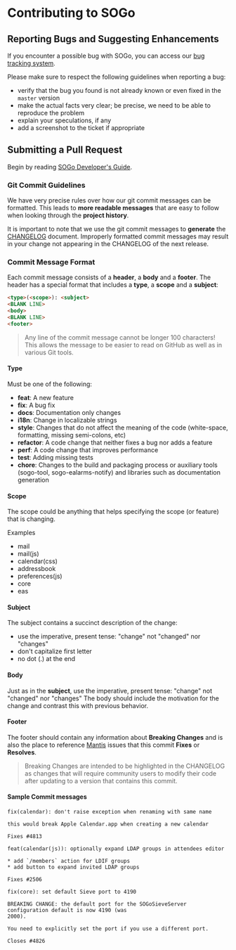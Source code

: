 # Contributing to SOGo

## Reporting Bugs and Suggesting Enhancements

If you encounter a possible bug with SOGo, you can access our
[bug tracking system](https://sogo.nu/bugs/).

Please make sure to respect the following guidelines when reporting a bug:

* verify that the bug you found is not already known or even fixed in the `master` version
* make the actual facts very clear; be precise, we need to be able to reproduce the problem
* explain your speculations, if any
* add a screenshot to the ticket if appropriate

## Submitting a Pull Request

Begin by reading [SOGo Developer's Guide](../Documentation/SOGoDevelopersGuide.asciidoc).

### Git Commit Guidelines

We have very precise rules over how our git commit messages can be formatted. This leads to **more
readable messages** that are easy to follow when looking through the **project history**.

It is important to note that we use the git commit messages to **generate** the
[CHANGELOG](../CHANGELOG.md) document. Improperly formatted commit messages may result in your
change not appearing in the CHANGELOG of the next release.

### Commit Message Format
Each commit message consists of a **header**, a **body** and a **footer**. The header has a special
format that includes a **type**, a **scope** and a **subject**:

```html
<type>(<scope>): <subject>
<BLANK LINE>
<body>
<BLANK LINE>
<footer>
```

> Any line of the commit message cannot be longer 100 characters!
> This allows the message to be easier to read on GitHub as well as in various Git tools.

#### Type
Must be one of the following:

* **feat**: A new feature
* **fix**: A bug fix
* **docs**: Documentation only changes
* **i18n**: Change in localizable strings
* **style**: Changes that do not affect the meaning of the code (white-space, formatting, missing
  semi-colons, etc)
* **refactor**: A code change that neither fixes a bug nor adds a feature
* **perf**: A code change that improves performance
* **test**: Adding missing tests
* **chore**: Changes to the build and packaging process or auxiliary tools (sogo-tool,
  sogo-ealarms-notify) and libraries such as documentation generation

#### Scope
The scope could be anything that helps specifying the scope (or feature) that is changing.

Examples

* mail
* mail(js)
* calendar(css)
* addressbook
* preferences(js)
* core
* eas

#### Subject
The subject contains a succinct description of the change:

* use the imperative, present tense: "change" not "changed" nor "changes"
* don't capitalize first letter
* no dot (.) at the end

#### Body
Just as in the **subject**, use the imperative, present tense: "change" not "changed" nor "changes"
The body should include the motivation for the change and contrast this with previous behavior.

#### Footer
The footer should contain any information about **Breaking Changes** and is also the
place to reference [Mantis](https://sogo.nu/bus/) issues that this commit **Fixes** or **Resolves**.

> Breaking Changes are intended to be highlighted in the CHANGELOG as changes that will require
> community users to modify their code after updating to a version that contains this commit.

#### Sample Commit messages
```text
fix(calendar): don't raise exception when renaming with same name

this would break Apple Calendar.app when creating a new calendar

Fixes #4813
```
```text
feat(calendar(js)): optionally expand LDAP groups in attendees editor

* add `/members` action for LDIF groups
* add button to expand invited LDAP groups

Fixes #2506
```
```text
fix(core): set default Sieve port to 4190

BREAKING CHANGE: the default port for the SOGoSieveServer configuration default is now 4190 (was
2000).

You need to explicitly set the port if you use a different port.

Closes #4826
```
